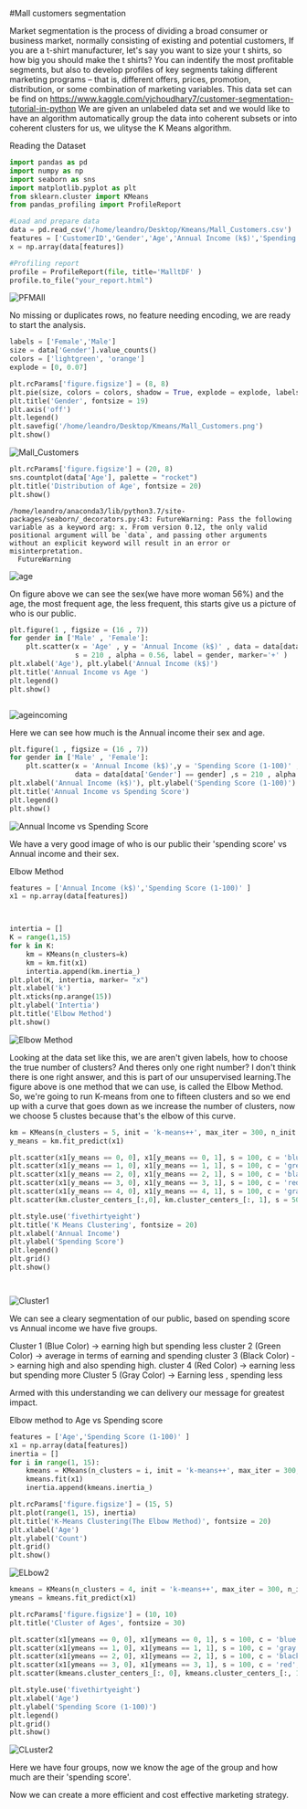 #Mall customers segmentation

Market segmentation is the process of dividing a broad consumer or business market, normally consisting of existing and potential customers, If you are a t-shirt manufacturer, let's say you want to size your t shirts, so how big you should make the t shirts? You can indentify the most profitable segments, but also to develop profiles of key segments taking different marketing programs – that is, different offers, prices, promotion, distribution, or some combination of marketing variables. This data set can be find on https://www.kaggle.com/vjchoudhary7/customer-segmentation-tutorial-in-python
We are given an unlabeled data set and we would like to have an algorithm automatically group the data into coherent subsets or into coherent clusters for us, we ulityse the K Means algorithm.  


Reading the Dataset


```python
import pandas as pd
import numpy as np
import seaborn as sns
import matplotlib.pyplot as plt
from sklearn.cluster import KMeans
from pandas_profiling import ProfileReport

#Load and prepare data
data = pd.read_csv('/home/leandro/Desktop/Kmeans/Mall_Customers.csv')
features = ['CustomerID','Gender','Age','Annual Income (k$)','Spending Score (1-100)' ]
x = np.array(data[features])

#Profiling report
profile = ProfileReport(file, title='MalltDF' )
profile.to_file("your_report.html")

```

![PFMAll](https://user-images.githubusercontent.com/83521233/122687916-6366c300-d1ef-11eb-8b51-2bf164b4f951.png)

No missing or duplicates rows, no feature needing encoding, we are ready to start the analysis.


```python
labels = ['Female','Male']
size = data['Gender'].value_counts()
colors = ['lightgreen', 'orange']
explode = [0, 0.07]

plt.rcParams['figure.figsize'] = (8, 8)
plt.pie(size, colors = colors, shadow = True, explode = explode, labels = labels, autopct = '%.2f%%')
plt.title('Gender', fontsize = 19)
plt.axis('off')
plt.legend()
plt.savefig('/home/leandro/Desktop/Kmeans/Mall_Customers.png')
plt.show()
```


    
![Mall_Customers](https://user-images.githubusercontent.com/83521233/122688096-98274a00-d1f0-11eb-8541-5013ffeff050.png)
    



```python
plt.rcParams['figure.figsize'] = (20, 8)
sns.countplot(data['Age'], palette = "rocket")
plt.title('Distribution of Age', fontsize = 20)
plt.show()


```

    /home/leandro/anaconda3/lib/python3.7/site-packages/seaborn/_decorators.py:43: FutureWarning: Pass the following variable as a keyword arg: x. From version 0.12, the only valid positional argument will be `data`, and passing other arguments without an explicit keyword will result in an error or misinterpretation.
      FutureWarning



    
![age](https://user-images.githubusercontent.com/83521233/122688118-ce64c980-d1f0-11eb-996b-6d56c1d4332e.png)
    


On figure above we can see the sex(we have more woman 56%) and the age, the most frequent age,  the less frequent, this starts give us a picture of who is our public.


```python
plt.figure(1 , figsize = (16 , 7))
for gender in ['Male' , 'Female']:
    plt.scatter(x = 'Age' , y = 'Annual Income (k$)' , data = data[data['Gender'] == gender] ,
                s = 210 , alpha = 0.56, label = gender, marker='+' )
plt.xlabel('Age'), plt.ylabel('Annual Income (k$)')
plt.title('Annual Income vs Age ')
plt.legend()
plt.show()



```


    
![ageincoming](https://user-images.githubusercontent.com/83521233/122688144-f9e7b400-d1f0-11eb-8ab6-c4f93a7ecf97.png)
    


Here we can see how much is the Annual income their sex and age.


```python
plt.figure(1 , figsize = (16 , 7))
for gender in ['Male' , 'Female']:
    plt.scatter(x = 'Annual Income (k$)',y = 'Spending Score (1-100)' ,
                data = data[data['Gender'] == gender] ,s = 210 , alpha = 0.56 , label = gender, marker='+')
plt.xlabel('Annual Income (k$)'), plt.ylabel('Spending Score (1-100)')
plt.title('Annual Income vs Spending Score')
plt.legend()
plt.show()
```


    
![Annual Income vs Spending Score](https://user-images.githubusercontent.com/83521233/122688170-1d126380-d1f1-11eb-9499-4e51b0789f71.png)
    


We have a very good image of who is our public their 'spending score' vs Annual income and their sex. 

Elbow Method

```python
features = ['Annual Income (k$)','Spending Score (1-100)' ]
x1 = np.array(data[features])



intertia = []
K = range(1,15)
for k in K:
    km = KMeans(n_clusters=k)
    km = km.fit(x1)
    intertia.append(km.inertia_)
plt.plot(K, intertia, marker= "x")
plt.xlabel('k')
plt.xticks(np.arange(15))
plt.ylabel('Intertia')
plt.title('Elbow Method')
plt.show()
```


![Elbow Method](https://user-images.githubusercontent.com/83521233/122688230-6f538480-d1f1-11eb-9f7c-d4ff17fd4798.png)
   


Looking at the data set like this, we are aren't given labels, how to choose the true number of clusters? And theres only one right number? I don't think there is one right answer, and this is part of our unsupervised learning.The figure above is one method that we can use, is called the Elbow Method. So, we're going to run K-means from one to fifteen clusters and so we end up with a curve that goes down as we increase the number of clusters, now we choose 5 clustes because that's the elbow of this curve. 



```python
km = KMeans(n_clusters = 5, init = 'k-means++', max_iter = 300, n_init = 10, random_state = 0)
y_means = km.fit_predict(x1)

plt.scatter(x1[y_means == 0, 0], x1[y_means == 0, 1], s = 100, c = 'blue', label = '1')
plt.scatter(x1[y_means == 1, 0], x1[y_means == 1, 1], s = 100, c = 'green', label = '2')
plt.scatter(x1[y_means == 2, 0], x1[y_means == 2, 1], s = 100, c = 'black', label = '3')
plt.scatter(x1[y_means == 3, 0], x1[y_means == 3, 1], s = 100, c = 'red', label = '4')
plt.scatter(x1[y_means == 4, 0], x1[y_means == 4, 1], s = 100, c = 'gray', label = '5')
plt.scatter(km.cluster_centers_[:,0], km.cluster_centers_[:, 1], s = 50, c = 'orange' , label = 'centeroid')

plt.style.use('fivethirtyeight')
plt.title('K Means Clustering', fontsize = 20)
plt.xlabel('Annual Income')
plt.ylabel('Spending Score')
plt.legend()
plt.grid()
plt.show()




```
![Cluster1](https://user-images.githubusercontent.com/83521233/122688502-f2c1a580-d1f2-11eb-85e7-9b533708a160.png)
    


We can see a cleary segmentation of our public, based on spending score vs Annual income we have five groups.

Cluster 1 (Blue Color) -> earning high but spending less
cluster 2 (Green Color) -> average in terms of earning and spending 
cluster 3 (Black Color) -> earning high and also spending high.
cluster 4 (Red Color) -> earning less but spending more
Cluster 5 (Gray Color) -> Earning less , spending less
  
Armed with this understanding we can delivery our message for greatest impact.  
  

Elbow method to Age vs Spending score


```python
features = ['Age','Spending Score (1-100)' ]
x1 = np.array(data[features])
inertia = []
for i in range(1, 15):
    kmeans = KMeans(n_clusters = i, init = 'k-means++', max_iter = 300, n_init = 10, random_state = 0)
    kmeans.fit(x1)
    inertia.append(kmeans.inertia_)

plt.rcParams['figure.figsize'] = (15, 5)
plt.plot(range(1, 15), inertia)
plt.title('K-Means Clustering(The Elbow Method)', fontsize = 20)
plt.xlabel('Age')
plt.ylabel('Count')
plt.grid()
plt.show()
```


    
![ELbow2](https://user-images.githubusercontent.com/83521233/122688507-f6552c80-d1f2-11eb-9f52-6e944e51745f.png)
    



```python
kmeans = KMeans(n_clusters = 4, init = 'k-means++', max_iter = 300, n_init = 10, random_state = 0)
ymeans = kmeans.fit_predict(x1)

plt.rcParams['figure.figsize'] = (10, 10)
plt.title('Cluster of Ages', fontsize = 30)

plt.scatter(x1[ymeans == 0, 0], x1[ymeans == 0, 1], s = 100, c = 'blue', label = '1' )
plt.scatter(x1[ymeans == 1, 0], x1[ymeans == 1, 1], s = 100, c = 'gray', label = '2')
plt.scatter(x1[ymeans == 2, 0], x1[ymeans == 2, 1], s = 100, c = 'black', label = '3')
plt.scatter(x1[ymeans == 3, 0], x1[ymeans == 3, 1], s = 100, c = 'red', label = '4')
plt.scatter(kmeans.cluster_centers_[:, 0], kmeans.cluster_centers_[:, 1], s = 50, c = 'orange')

plt.style.use('fivethirtyeight')
plt.xlabel('Age')
plt.ylabel('Spending Score (1-100)')
plt.legend()
plt.grid()
plt.show()


```


    
![CLuster2](https://user-images.githubusercontent.com/83521233/122688503-f48b6900-d1f2-11eb-873b-5b826dabaa02.png)
    


Here we have four groups, now we know the age of the group and how much are their 'spending score'.

Now we can create a more efficient and cost effective marketing strategy. 
